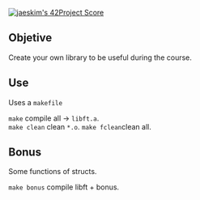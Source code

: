 [![jaeskim's 42Project Score](https://badge42.herokuapp.com/api/project/mrubio/Libft)](https://github.com/JaeSeoKim/badge42)

## Objetive

Create your own library to be useful during the course.

## Use

Uses a `makefile`

`make` compile all -> `libft.a`.</br>
`make clean` clean `*.o`.
`make fclean`clean all.

## Bonus

Some functions of structs.

`make bonus` compile libft + bonus.
